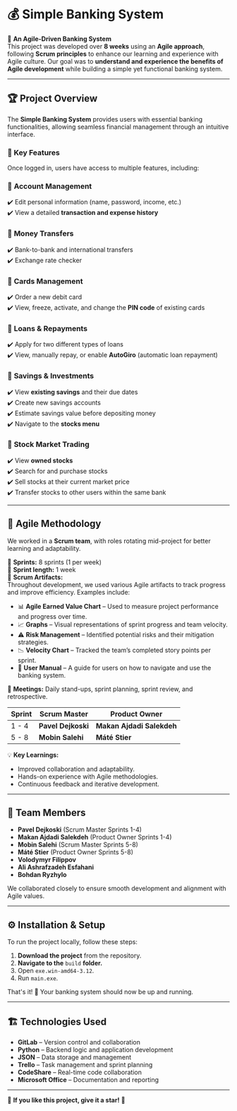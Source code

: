 # 💰 Simple Banking System  

🚀 **An Agile-Driven Banking System**  
This project was developed over **8 weeks** using an **Agile approach**, following **Scrum principles** to enhance our learning and experience with Agile culture. Our goal was to **understand and experience the benefits of Agile development** while building a simple yet functional banking system.  

---

## 🏆 Project Overview  
The **Simple Banking System** provides users with essential banking functionalities, allowing seamless financial management through an intuitive interface.  

### 🌟 Key Features  
Once logged in, users have access to multiple features, including:  

### 🔹 **Account Management**  
✔️ Edit personal information (name, password, income, etc.)  
✔️ View a detailed **transaction and expense history**  

### 🔹 **Money Transfers**  
✔️ Bank-to-bank and international transfers  
✔️ Exchange rate checker  

### 🔹 **Cards Management**  
✔️ Order a new debit card  
✔️ View, freeze, activate, and change the **PIN code** of existing cards  

### 🔹 **Loans & Repayments**  
✔️ Apply for two different types of loans  
✔️ View, manually repay, or enable **AutoGiro** (automatic loan repayment)  

### 🔹 **Savings & Investments**  
✔️ View **existing savings** and their due dates  
✔️ Create new savings accounts  
✔️ Estimate savings value before depositing money  
✔️ Navigate to the **stocks menu**  

### 🔹 **Stock Market Trading**  
✔️ View **owned stocks**  
✔️ Search for and purchase stocks  
✔️ Sell stocks at their current market price  
✔️ Transfer stocks to other users within the same bank  

---

## 🎯 Agile Methodology  
We worked in a **Scrum team**, with roles rotating mid-project for better learning and adaptability.  

🔄 **Sprints:** 8 sprints (1 per week)  
📅 **Sprint length:** 1 week  
📜 **Scrum Artifacts:**  
Throughout development, we used various Agile artifacts to track progress and improve efficiency. Examples include:  

- 📊 **Agile Earned Value Chart** – Used to measure project performance and progress over time.  
- 📈 **Graphs** – Visual representations of sprint progress and team velocity.  
- ⚠️ **Risk Management** – Identified potential risks and their mitigation strategies.  
- 📉 **Velocity Chart** – Tracked the team’s completed story points per sprint.  
- 📖 **User Manual** – A guide for users on how to navigate and use the banking system.  

🎯 **Meetings:** Daily stand-ups, sprint planning, sprint review, and retrospective.  

| Sprint | Scrum Master | Product Owner |
|--------|-------------|--------------|
| 1 - 4  | **Pavel Dejkoski** | **Makan Ajdadi Salekdeh** |
| 5 - 8  | **Mobin Salehi** | **Máté Stier** |

💡 **Key Learnings:**  
- Improved collaboration and adaptability.  
- Hands-on experience with Agile methodologies.  
- Continuous feedback and iterative development.  

---

## 👥 Team Members  
- **Pavel Dejkoski** (Scrum Master Sprints 1-4)  
- **Makan Ajdadi Salekdeh** (Product Owner Sprints 1-4)  
- **Mobin Salehi** (Scrum Master Sprints 5-8)  
- **Máté Stier** (Product Owner Sprints 5-8)  
- **Volodymyr Filippov**  
- **Ali Ashrafzadeh Esfahani**  
- **Bohdan Ryzhylo**  

We collaborated closely to ensure smooth development and alignment with Agile values.  

---

## ⚙️ Installation & Setup  
To run the project locally, follow these steps:  

1. **Download the project** from the repository.  
2. **Navigate to the** `build` **folder.**  
3. Open `exe.win-amd64-3.12`.  
4. Run `main.exe`.  

That's it! 🎉 Your banking system should now be up and running.  

---

## 🏗️ Technologies Used  
- **GitLab** – Version control and collaboration  
- **Python** – Backend logic and application development  
- **JSON** – Data storage and management  
- **Trello** – Task management and sprint planning  
- **CodeShare** – Real-time code collaboration  
- **Microsoft Office** – Documentation and reporting  

---

🌟 **If you like this project, give it a star!** 🌟  
